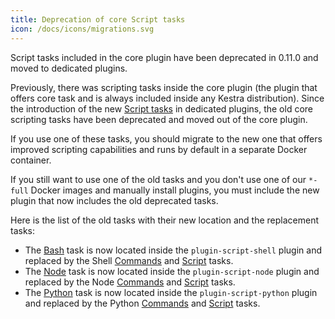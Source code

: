 ```yaml
---
title: Deprecation of core Script tasks
icon: /docs/icons/migrations.svg
---
```


Script tasks included in the core plugin have been deprecated in 0.11.0 and moved to dedicated plugins.

Previously, there was scripting tasks inside the core plugin (the plugin that offers core task and is always included inside any Kestra distribution). Since the introduction of the new [Script tasks](../08.developer-guide/07.scripts/index.md) in dedicated plugins, the old core scripting tasks have been deprecated and moved out of the core plugin.

If you use one of these tasks, you should migrate to the new one that offers improved scripting capabilities and runs by default in a separate Docker container.

If you still want to use one of the old tasks and you don't use one of our `*-full` Docker images and manually install plugins, you must include the new plugin that now includes the old deprecated tasks.

Here is the list of the old tasks with their new location and the replacement tasks:

- The [Bash](https://kestra.io/plugins/plugin-script-shell/tasks/io.kestra.core.tasks.scripts.bash) task is now located inside the `plugin-script-shell` plugin and replaced by the Shell [Commands](https://kestra.io/plugins/plugin-script-shell/tasks/io.kestra.plugin.scripts.shell.commands) and [Script](https://kestra.io/plugins/plugin-script-shell/tasks/io.kestra.plugin.scripts.shell.script) tasks.
- The [Node](https://kestra.io/plugins/plugin-script-node/tasks/io.kestra.core.tasks.script.node) task is now located inside the `plugin-script-node` plugin and replaced by the Node [Commands](https://kestra.io/plugins/plugin-script-node/tasks/io.kestra.plugin.scripts.node.commands) and [Script](https://kestra.io/plugins/plugin-script-node/tasks/io.kestra.plugin.scripts.node.script) tasks.
- The [Python](https://kestra.io/plugins/plugin-script-python/tasks/io.kestra.core.tasks.scripts.python) task is now located inside the `plugin-script-python` plugin and replaced by the Python [Commands](https://kestra.io/plugins/plugin-script-python/tasks/io.kestra.plugin.scripts.python.commands) and [Script](https://kestra.io/plugins/plugin-script-python/tasks/io.kestra.plugin.scripts.python.script) tasks.
